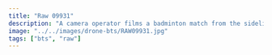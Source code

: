 ```yaml
---
title: "Raw 09931"
description: "A camera operator films a badminton match from the sidelines using a tripod-mounted camera inside a gymnasium."
image: "../../images/drone-bts/RAW09931.jpg"
tags: ["bts", "raw"] 
---
```

